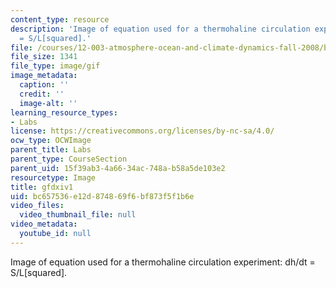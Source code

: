 ```yaml
---
content_type: resource
description: 'Image of equation used for a thermohaline circulation experiment: dh/dt
  = S/L[squared].'
file: /courses/12-003-atmosphere-ocean-and-climate-dynamics-fall-2008/bc657536e12d874869f6bf873f5f1b6e_gfdxiv1.gif
file_size: 1341
file_type: image/gif
image_metadata:
  caption: ''
  credit: ''
  image-alt: ''
learning_resource_types:
- Labs
license: https://creativecommons.org/licenses/by-nc-sa/4.0/
ocw_type: OCWImage
parent_title: Labs
parent_type: CourseSection
parent_uid: 15f39ab3-4a66-34ac-748a-b58a5de103e2
resourcetype: Image
title: gfdxiv1
uid: bc657536-e12d-8748-69f6-bf873f5f1b6e
video_files:
  video_thumbnail_file: null
video_metadata:
  youtube_id: null
---
```

Image of equation used for a thermohaline circulation experiment: dh/dt = S/L[squared].